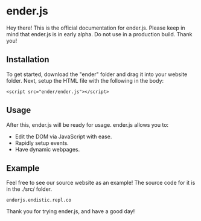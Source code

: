 # ender.js
Hey there!
This is the official documentation for ender.js.
Please keep in mind that ender.js is in early alpha.
Do not use in a production build. Thank you!

## Installation
To get started, download the "ender" folder and drag it into your website folder.
Next, setup the HTML file with the following in the body:
```
<script src="ender/ender.js"></script>
```

## Usage
After this, ender.js will be ready for usage.
ender.js allows you to:
- Edit the DOM via JavaScript with ease.
- Rapidly setup events.
- Have dynamic webpages.

## Example
Feel free to see our source website as an example!
The source code for it is in the ./src/ folder.
```
enderjs.endistic.repl.co
```

Thank you for trying ender.js, and have a good day!
